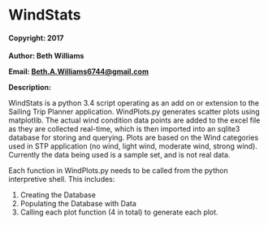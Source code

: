 # WindStats

#### Copyright: 2017

**Author: Beth Williams** 

**Email: Beth.A.Williams6744@gmail.com**

**Description:**

WindStats is a python 3.4 script operating as an add on or extension to the Sailing Trip Planner application.  WindPlots.py generates scatter plots using matplotlib. The actual wind condition data points are added to the excel file as they are collected real-time, which is then imported into an sqlite3 database for storing and querying.  Plots are based on the Wind categories used in STP application (no wind, light wind, moderate wind, strong wind). Currently the data being used is a sample set, and is not real data.

Each function in WindPlots.py needs to be called from the python interpretive shell. This includes:
1. Creating the Database
2. Populating the Database with Data
3. Calling each plot function (4 in total) to generate each plot.
